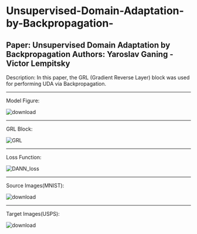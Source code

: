 # Unsupervised-Domain-Adaptation-by-Backpropagation-


Paper: Unsupervised Domain Adaptation by Backpropagation
Authors: Yaroslav Ganing - Victor Lempitsky 
---

Description: In this paper, the GRL (Gradient Reverse Layer) block was used for performing UDA via Backpropagation. 

---

Model Figure: 

![download](https://github.com/user-attachments/assets/e4ff04c0-3a62-448a-8e2f-d50b64902dda)


--- 

GRL Block: 

![GRL](https://github.com/user-attachments/assets/f3f47de3-3425-415d-a6cd-92203bd1f7ee)

--- 

Loss Function:

![DANN_loss](https://github.com/user-attachments/assets/85446159-5db5-4498-998c-a3ce23d5bfd1)

--- 

Source Images(MNIST):

![download](https://github.com/user-attachments/assets/51f4ffbb-bc4d-45e4-9201-a6a3b7d1cb5d)

 --- 

 Target Images(USPS):

 
![download](https://github.com/user-attachments/assets/5c77bf93-3a4c-498e-8a1c-94d2cc1e77d2)

